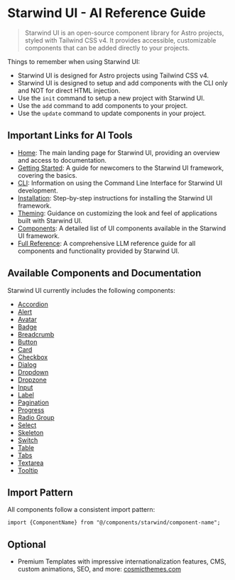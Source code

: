 # Starwind UI - AI Reference Guide

> Starwind UI is an open-source component library for Astro projects, styled with Tailwind CSS v4. It provides accessible, customizable components that can be added directly to your projects.

Things to remember when using Starwind UI:

- Starwind UI is designed for Astro projects using Tailwind CSS v4.
- Starwind UI is designed to setup and add components with the CLI only and NOT for direct HTML injection.
- Use the `init` command to setup a new project with Starwind UI.
- Use the `add` command to add components to your project.
- Use the `update` command to update components in your project.

## Important Links for AI Tools

- [Home](https://starwind.dev/): The main landing page for Starwind UI, providing an overview and access to documentation.
- [Getting Started](https://starwind.dev/docs/getting-started/): A guide for newcomers to the Starwind UI framework, covering the basics.
- [CLI](https://starwind.dev/docs/getting-started/cli/): Information on using the Command Line Interface for Starwind UI development.
- [Installation](https://starwind.dev/docs/getting-started/installation/): Step-by-step instructions for installing the Starwind UI framework.
- [Theming](https://starwind.dev/docs/getting-started/theming/): Guidance on customizing the look and feel of applications built with Starwind UI.
- [Components](https://starwind.dev/docs/components/): A detailed list of UI components available in the Starwind UI framework.
- [Full Reference](https://starwind.dev/llms-full.txt): A comprehensive LLM reference guide for all components and functionality provided by Starwind UI.

## Available Components and Documentation

Starwind UI currently includes the following components:

- [Accordion](https://starwind.dev/docs/components/accordion)
- [Alert](https://starwind.dev/docs/components/alert)
- [Avatar](https://starwind.dev/docs/components/avatar)
- [Badge](https://starwind.dev/docs/components/badge)
- [Breadcrumb](https://starwind.dev/docs/components/breadcrumb)
- [Button](https://starwind.dev/docs/components/button)
- [Card](https://starwind.dev/docs/components/card)
- [Checkbox](https://starwind.dev/docs/components/checkbox)
- [Dialog](https://starwind.dev/docs/components/dialog)
- [Dropdown](https://starwind.dev/docs/components/dropdown)
- [Dropzone](https://starwind.dev/docs/components/dropzone)
- [Input](https://starwind.dev/docs/components/input)
- [Label](https://starwind.dev/docs/components/label)
- [Pagination](https://starwind.dev/docs/components/pagination)
- [Progress](https://starwind.dev/docs/components/progress)
- [Radio Group](https://starwind.dev/docs/components/radio-group)
- [Select](https://starwind.dev/docs/components/select)
- [Skeleton](https://starwind.dev/docs/components/skeleton)
- [Switch](https://starwind.dev/docs/components/switch)
- [Table](https://starwind.dev/docs/components/table)
- [Tabs](https://starwind.dev/docs/components/tabs)
- [Textarea](https://starwind.dev/docs/components/textarea)
- [Tooltip](https://starwind.dev/docs/components/tooltip)

## Import Pattern

All components follow a consistent import pattern:

```astro
import {ComponentName} from "@/components/starwind/component-name";
```

## Optional

- Premium Templates with impressive internationalization features, CMS, custom animations, SEO, and more: [cosmicthemes.com](https://cosmicthemes.com)
